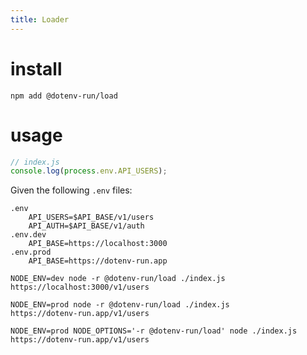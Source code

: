 ```yaml
---
title: Loader
---
```


# install

```console
npm add @dotenv-run/load
```

# usage

```js
// index.js
console.log(process.env.API_USERS);
```

Given the following `.env` files:

```shell
.env
    API_USERS=$API_BASE/v1/users
    API_AUTH=$API_BASE/v1/auth
.env.dev
    API_BASE=https://localhost:3000
.env.prod 
    API_BASE=https://dotenv-run.app
```

```shell
NODE_ENV=dev node -r @dotenv-run/load ./index.js
https://localhost:3000/v1/users
```

```shell
NODE_ENV=prod node -r @dotenv-run/load ./index.js
https://dotenv-run.app/v1/users
```

```shell
NODE_ENV=prod NODE_OPTIONS='-r @dotenv-run/load' node ./index.js
https://dotenv-run.app/v1/users
```


